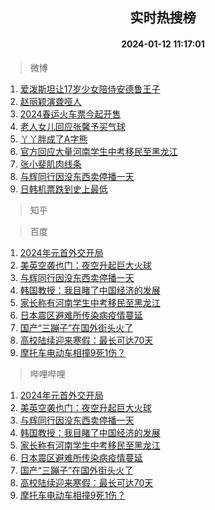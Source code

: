 <div align="center"><h2>实时热搜榜</h2><h4>2024-01-12 11:17:01</h4></div>

> 微博  

1. [爱泼斯坦让17岁少女陪侍安德鲁王子](https://s.weibo.com/weibo?q=%23%E7%88%B1%E6%B3%BC%E6%96%AF%E5%9D%A6%E8%AE%A917%E5%B2%81%E5%B0%91%E5%A5%B3%E9%99%AA%E4%BE%8D%E5%AE%89%E5%BE%B7%E9%B2%81%E7%8E%8B%E5%AD%90%23&t=31&band_rank=1&Refer=top)<br />
2. [赵丽颖演聋哑人](https://s.weibo.com/weibo?q=%23%E8%B5%B5%E4%B8%BD%E9%A2%96%E6%BC%94%E8%81%8B%E5%93%91%E4%BA%BA%23&t=31&band_rank=2&Refer=top)<br />
3. [2024春运火车票今起开售](https://s.weibo.com/weibo?q=%232024%E6%98%A5%E8%BF%90%E7%81%AB%E8%BD%A6%E7%A5%A8%E4%BB%8A%E8%B5%B7%E5%BC%80%E5%94%AE%23&t=31&band_rank=3&Refer=top)<br />
4. [老人女儿回应张馨予买气球](https://s.weibo.com/weibo?q=%23%E8%80%81%E4%BA%BA%E5%A5%B3%E5%84%BF%E5%9B%9E%E5%BA%94%E5%BC%A0%E9%A6%A8%E4%BA%88%E4%B9%B0%E6%B0%94%E7%90%83%23&t=31&band_rank=4&Refer=top)<br />
5. [丫丫胖成了A字熊](https://s.weibo.com/weibo?q=%23%E4%B8%AB%E4%B8%AB%E8%83%96%E6%88%90%E4%BA%86A%E5%AD%97%E7%86%8A%23&t=31&band_rank=5&Refer=top)<br />
6. [官方回应大量河南学生中考移民至黑龙江](https://s.weibo.com/weibo?q=%23%E5%AE%98%E6%96%B9%E5%9B%9E%E5%BA%94%E5%A4%A7%E9%87%8F%E6%B2%B3%E5%8D%97%E5%AD%A6%E7%94%9F%E4%B8%AD%E8%80%83%E7%A7%BB%E6%B0%91%E8%87%B3%E9%BB%91%E9%BE%99%E6%B1%9F%23&t=31&band_rank=6&Refer=top)<br />
7. [张小斐肌肉线条](https://s.weibo.com/weibo?q=%23%E5%BC%A0%E5%B0%8F%E6%96%90%E8%82%8C%E8%82%89%E7%BA%BF%E6%9D%A1%23&t=31&band_rank=7&Refer=top)<br />
8. [与辉同行因没东西卖停播一天](https://s.weibo.com/weibo?q=%23%E4%B8%8E%E8%BE%89%E5%90%8C%E8%A1%8C%E5%9B%A0%E6%B2%A1%E4%B8%9C%E8%A5%BF%E5%8D%96%E5%81%9C%E6%92%AD%E4%B8%80%E5%A4%A9%23&t=31&band_rank=8&Refer=top)<br />
9. [日韩机票跌到史上最低](https://s.weibo.com/weibo?q=%23%E6%97%A5%E9%9F%A9%E6%9C%BA%E7%A5%A8%E8%B7%8C%E5%88%B0%E5%8F%B2%E4%B8%8A%E6%9C%80%E4%BD%8E%23&t=31&band_rank=9&Refer=top)<br />

> 知乎  


> 百度  

1. [2024年元首外交开局](https://www.baidu.com/s?wd=2024%E5%B9%B4%E5%85%83%E9%A6%96%E5%A4%96%E4%BA%A4%E5%BC%80%E5%B1%80&sa=fyb_news&rsv_dl=fyb_news)<br />
2. [美英空袭也门：夜空升起巨大火球](https://www.baidu.com/s?wd=%E7%BE%8E%E8%8B%B1%E7%A9%BA%E8%A2%AD%E4%B9%9F%E9%97%A8%EF%BC%9A%E5%A4%9C%E7%A9%BA%E5%8D%87%E8%B5%B7%E5%B7%A8%E5%A4%A7%E7%81%AB%E7%90%83&sa=fyb_news&rsv_dl=fyb_news)<br />
3. [与辉同行因没东西卖停播一天](https://www.baidu.com/s?wd=%E4%B8%8E%E8%BE%89%E5%90%8C%E8%A1%8C%E5%9B%A0%E6%B2%A1%E4%B8%9C%E8%A5%BF%E5%8D%96%E5%81%9C%E6%92%AD%E4%B8%80%E5%A4%A9&sa=fyb_news&rsv_dl=fyb_news)<br />
4. [韩国教授：我目睹了中国经济的发展](https://www.baidu.com/s?wd=%E9%9F%A9%E5%9B%BD%E6%95%99%E6%8E%88%EF%BC%9A%E6%88%91%E7%9B%AE%E7%9D%B9%E4%BA%86%E4%B8%AD%E5%9B%BD%E7%BB%8F%E6%B5%8E%E7%9A%84%E5%8F%91%E5%B1%95&sa=fyb_news&rsv_dl=fyb_news)<br />
5. [家长称有河南学生中考移民至黑龙江](https://www.baidu.com/s?wd=%E5%AE%B6%E9%95%BF%E7%A7%B0%E6%9C%89%E6%B2%B3%E5%8D%97%E5%AD%A6%E7%94%9F%E4%B8%AD%E8%80%83%E7%A7%BB%E6%B0%91%E8%87%B3%E9%BB%91%E9%BE%99%E6%B1%9F&sa=fyb_news&rsv_dl=fyb_news)<br />
6. [日本震区避难所传染病疫情蔓延](https://www.baidu.com/s?wd=%E6%97%A5%E6%9C%AC%E9%9C%87%E5%8C%BA%E9%81%BF%E9%9A%BE%E6%89%80%E4%BC%A0%E6%9F%93%E7%97%85%E7%96%AB%E6%83%85%E8%94%93%E5%BB%B6&sa=fyb_news&rsv_dl=fyb_news)<br />
7. [国产“三蹦子”在国外街头火了](https://www.baidu.com/s?wd=%E5%9B%BD%E4%BA%A7%E2%80%9C%E4%B8%89%E8%B9%A6%E5%AD%90%E2%80%9D%E5%9C%A8%E5%9B%BD%E5%A4%96%E8%A1%97%E5%A4%B4%E7%81%AB%E4%BA%86&sa=fyb_news&rsv_dl=fyb_news)<br />
8. [高校陆续迎来寒假：最长可达70天](https://www.baidu.com/s?wd=%E9%AB%98%E6%A0%A1%E9%99%86%E7%BB%AD%E8%BF%8E%E6%9D%A5%E5%AF%92%E5%81%87%EF%BC%9A%E6%9C%80%E9%95%BF%E5%8F%AF%E8%BE%BE70%E5%A4%A9&sa=fyb_news&rsv_dl=fyb_news)<br />
9. [摩托车电动车相撞9死1伤？](https://www.baidu.com/s?wd=%E6%91%A9%E6%89%98%E8%BD%A6%E7%94%B5%E5%8A%A8%E8%BD%A6%E7%9B%B8%E6%92%9E9%E6%AD%BB1%E4%BC%A4%EF%BC%9F&sa=fyb_news&rsv_dl=fyb_news)<br />

> 哔哩哔哩  

1. [2024年元首外交开局](https://www.baidu.com/s?wd=2024%E5%B9%B4%E5%85%83%E9%A6%96%E5%A4%96%E4%BA%A4%E5%BC%80%E5%B1%80&sa=fyb_news&rsv_dl=fyb_news)<br />
2. [美英空袭也门：夜空升起巨大火球](https://www.baidu.com/s?wd=%E7%BE%8E%E8%8B%B1%E7%A9%BA%E8%A2%AD%E4%B9%9F%E9%97%A8%EF%BC%9A%E5%A4%9C%E7%A9%BA%E5%8D%87%E8%B5%B7%E5%B7%A8%E5%A4%A7%E7%81%AB%E7%90%83&sa=fyb_news&rsv_dl=fyb_news)<br />
3. [与辉同行因没东西卖停播一天](https://www.baidu.com/s?wd=%E4%B8%8E%E8%BE%89%E5%90%8C%E8%A1%8C%E5%9B%A0%E6%B2%A1%E4%B8%9C%E8%A5%BF%E5%8D%96%E5%81%9C%E6%92%AD%E4%B8%80%E5%A4%A9&sa=fyb_news&rsv_dl=fyb_news)<br />
4. [韩国教授：我目睹了中国经济的发展](https://www.baidu.com/s?wd=%E9%9F%A9%E5%9B%BD%E6%95%99%E6%8E%88%EF%BC%9A%E6%88%91%E7%9B%AE%E7%9D%B9%E4%BA%86%E4%B8%AD%E5%9B%BD%E7%BB%8F%E6%B5%8E%E7%9A%84%E5%8F%91%E5%B1%95&sa=fyb_news&rsv_dl=fyb_news)<br />
5. [家长称有河南学生中考移民至黑龙江](https://www.baidu.com/s?wd=%E5%AE%B6%E9%95%BF%E7%A7%B0%E6%9C%89%E6%B2%B3%E5%8D%97%E5%AD%A6%E7%94%9F%E4%B8%AD%E8%80%83%E7%A7%BB%E6%B0%91%E8%87%B3%E9%BB%91%E9%BE%99%E6%B1%9F&sa=fyb_news&rsv_dl=fyb_news)<br />
6. [日本震区避难所传染病疫情蔓延](https://www.baidu.com/s?wd=%E6%97%A5%E6%9C%AC%E9%9C%87%E5%8C%BA%E9%81%BF%E9%9A%BE%E6%89%80%E4%BC%A0%E6%9F%93%E7%97%85%E7%96%AB%E6%83%85%E8%94%93%E5%BB%B6&sa=fyb_news&rsv_dl=fyb_news)<br />
7. [国产“三蹦子”在国外街头火了](https://www.baidu.com/s?wd=%E5%9B%BD%E4%BA%A7%E2%80%9C%E4%B8%89%E8%B9%A6%E5%AD%90%E2%80%9D%E5%9C%A8%E5%9B%BD%E5%A4%96%E8%A1%97%E5%A4%B4%E7%81%AB%E4%BA%86&sa=fyb_news&rsv_dl=fyb_news)<br />
8. [高校陆续迎来寒假：最长可达70天](https://www.baidu.com/s?wd=%E9%AB%98%E6%A0%A1%E9%99%86%E7%BB%AD%E8%BF%8E%E6%9D%A5%E5%AF%92%E5%81%87%EF%BC%9A%E6%9C%80%E9%95%BF%E5%8F%AF%E8%BE%BE70%E5%A4%A9&sa=fyb_news&rsv_dl=fyb_news)<br />
9. [摩托车电动车相撞9死1伤？](https://www.baidu.com/s?wd=%E6%91%A9%E6%89%98%E8%BD%A6%E7%94%B5%E5%8A%A8%E8%BD%A6%E7%9B%B8%E6%92%9E9%E6%AD%BB1%E4%BC%A4%EF%BC%9F&sa=fyb_news&rsv_dl=fyb_news)<br />
